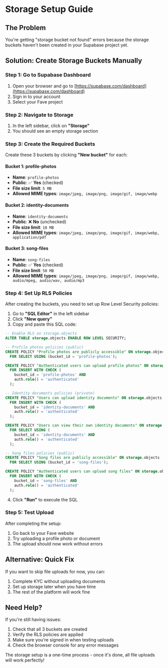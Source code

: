 # Storage Setup Guide

## The Problem
You're getting "storage bucket not found" errors because the storage buckets haven't been created in your Supabase project yet.

## Solution: Create Storage Buckets Manually

### Step 1: Go to Supabase Dashboard
1. Open your browser and go to [https://supabase.com/dashboard](https://supabase.com/dashboard)
2. Sign in to your account
3. Select your Fave project

### Step 2: Navigate to Storage
1. In the left sidebar, click on **"Storage"**
2. You should see an empty storage section

### Step 3: Create the Required Buckets
Create these 3 buckets by clicking **"New bucket"** for each:

#### Bucket 1: profile-photos
- **Name**: `profile-photos`
- **Public**: ✅ **Yes** (checked)
- **File size limit**: `5 MB`
- **Allowed MIME types**: `image/jpeg, image/png, image/gif, image/webp`

#### Bucket 2: identity-documents
- **Name**: `identity-documents`
- **Public**: ❌ **No** (unchecked)
- **File size limit**: `10 MB`
- **Allowed MIME types**: `image/jpeg, image/png, image/gif, image/webp, application/pdf`

#### Bucket 3: song-files
- **Name**: `song-files`
- **Public**: ✅ **Yes** (checked)
- **File size limit**: `50 MB`
- **Allowed MIME types**: `image/jpeg, image/png, image/gif, image/webp, audio/mpeg, audio/wav, audio/mp3`

### Step 4: Set Up RLS Policies
After creating the buckets, you need to set up Row Level Security policies:

1. Go to **"SQL Editor"** in the left sidebar
2. Click **"New query"**
3. Copy and paste this SQL code:

```sql
-- Enable RLS on storage.objects
ALTER TABLE storage.objects ENABLE ROW LEVEL SECURITY;

-- Profile photos policies (public)
CREATE POLICY "Profile photos are publicly accessible" ON storage.objects
  FOR SELECT USING (bucket_id = 'profile-photos');

CREATE POLICY "Authenticated users can upload profile photos" ON storage.objects
  FOR INSERT WITH CHECK (
    bucket_id = 'profile-photos' AND 
    auth.role() = 'authenticated'
  );

-- Identity documents policies (private)
CREATE POLICY "Users can upload identity documents" ON storage.objects
  FOR INSERT WITH CHECK (
    bucket_id = 'identity-documents' AND 
    auth.role() = 'authenticated'
  );

CREATE POLICY "Users can view their own identity documents" ON storage.objects
  FOR SELECT USING (
    bucket_id = 'identity-documents' AND 
    auth.role() = 'authenticated'
  );

-- Song files policies (public)
CREATE POLICY "Song files are publicly accessible" ON storage.objects
  FOR SELECT USING (bucket_id = 'song-files');

CREATE POLICY "Authenticated users can upload song files" ON storage.objects
  FOR INSERT WITH CHECK (
    bucket_id = 'song-files' AND 
    auth.role() = 'authenticated'
  );
```

4. Click **"Run"** to execute the SQL

### Step 5: Test Upload
After completing the setup:
1. Go back to your Fave website
2. Try uploading a profile photo or document
3. The upload should now work without errors

## Alternative: Quick Fix
If you want to skip file uploads for now, you can:
1. Complete KYC without uploading documents
2. Set up storage later when you have time
3. The rest of the platform will work fine

## Need Help?
If you're still having issues:
1. Check that all 3 buckets are created
2. Verify the RLS policies are applied
3. Make sure you're signed in when testing uploads
4. Check the browser console for any error messages

The storage setup is a one-time process - once it's done, all file uploads will work perfectly!

